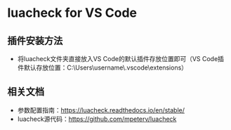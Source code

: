 # luacheck for VS Code
## 插件安装方法
- 将luacheck文件夹直接放入VS Code的默认插件存放位置即可（VS Code插件默认存放位置：C:\Users\username\\\.vscode\extensions）
## 相关文档
- 参数配置指南：https://luacheck.readthedocs.io/en/stable/
- luacheck源代码：https://github.com/mpeterv/luacheck
